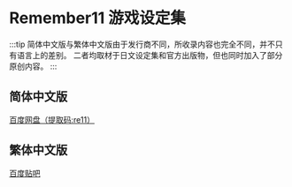 # Remember11 游戏设定集

:::tip
简体中文版与繁体中文版由于发行商不同，所收录内容也完全不同，并不只有语言上的差别。
二者均取材于日文设定集和官方出版物，但也同时加入了部分原创内容。
:::

## 简体中文版

[百度网盘（提取码:re11）](https://pan.baidu.com/s/1ofhMqBdTq1oRDDOw_nbEDw)

## 繁体中文版

[百度贴吧](https://tieba.baidu.com/p/956506421)

